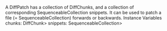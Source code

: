 A DiffPatch has a collection of DiffChunks, and a collection of corresponding SequenceableCollection snippets. It can be used to patch a file (= SequenceableCollection) forwards or backwards.  Instance Variables  chunks:  <SequenceableCollection of DiffChunk->DiffChunk>  snippets: <SequenceableCollection of SequenceableCollection->SequenceableCollection>